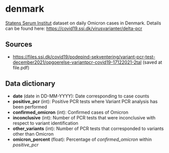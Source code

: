 # denmark

[Statens Serum Institut](https://ssi.dk) dataset on daily Omicron
cases in Denmark. Details can be found here:
https://covid19.ssi.dk/virusvarianter/delta-pcr

## Sources

* https://files.ssi.dk/covid19/podepind-sekventering/variant-pcr-test-december2021/opgoerelse-variantpcr-covid19-17122021-2tal
  (saved at file.pdf)

## Data dictionary

* **date** (date in DD-MM-YYYY): Date corresponding to case counts
* **positive_pcr** (int): Positive PCR tests where Variant PCR
  analysis has been performed
* **confirmed_omicron** (int): Confirmed cases of Omicron
* **inconclusive** (int): Number of PCR tests that were inconclusive
  with respect to variant identification
* **other_variants** (int): Number of PCR tests that corresponded to
  variants other than Omicron
* **omicron_percent** (float): Percentage of *confirmed_omicron*
  within *positive_pcr*
